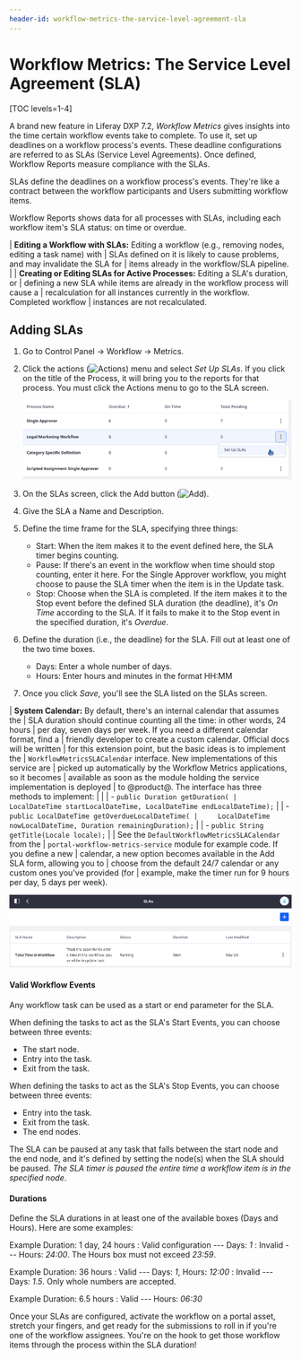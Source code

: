 ```yaml
---
header-id: workflow-metrics-the-service-level-agreement-sla
---
```


# Workflow Metrics: The Service Level Agreement (SLA)

[TOC levels=1-4]

A brand new feature in Liferay DXP 7.2, _Workflow Metrics_ gives insights into
the time certain workflow events take to complete. To use it, set up deadlines
on a workflow process's events. These deadline configurations are referred to as
SLAs (Service Level Agreements). Once defined, Workflow Reports measure compliance
with the SLAs.

SLAs define the deadlines on a workflow process's events. They're like a
contract between the workflow participants and Users submitting workflow items.

Workflow Reports shows data for all processes with SLAs, including each
workflow item's SLA status: on time or overdue.

| **Editing a Workflow with SLAs:** Editing a workflow (e.g., removing nodes, editing a task name) with
| SLAs defined on it is likely to cause problems, and may invalidate the SLA for
| items already in the workflow/SLA pipeline.
|
| **Creating or Editing SLAs for Active Processes:** Editing a SLA's duration, or
| defining a new SLA while items are already in the workflow process will cause a
| recalculation for all instances currently in the workflow. Completed workflow
| instances are not recalculated.

## Adding SLAs

1.  Go to Control Panel &rarr; Workflow &rarr; Metrics.

2.  Click the actions (![Actions](../../images/icon-actions.png)) menu and
    select _Set Up SLAs_. If you click on the title of the Process, it will
    bring you to the reports for that process. You must click the Actions menu
    to go to the SLA screen.

    ![Figure 1: Add SLAs to a workflow definition from the Metrics application.](../../images/workflow-add-sla.png)

3.  On the SLAs screen, click the Add button
    (![Add](../../images/icon-add.png)).

4.  Give the SLA a Name and Description.

5.  Define the time frame for the SLA, specifying three things:

    - Start: When the item makes it to the event defined here, the SLA timer
        begins counting.
    - Pause: If there's an event in the workflow when time should stop counting,
        enter it here. For the Single Approver workflow, you might choose to
        pause the SLA timer when the item is in the Update task.
    - Stop: Choose when the SLA is completed. If the item makes it to the Stop
        event before the defined SLA duration (the deadline), it's _On Time_
        according to the SLA. If it fails to make it to the Stop event in the
        specified duration, it's _Overdue_.

6.  Define the duration (i.e., the deadline) for the SLA. Fill out at least one
    of the two time boxes.

    - Days: Enter a whole number of days.
    - Hours: Enter hours and minutes in the format HH:MM

7.  Once you click *Save*, you'll see the SLA listed on the SLAs screen.

| **System Calendar:** By default, there's an internal calendar that assumes the
| SLA duration should continue counting all the time: in other words, 24 hours
| per day, seven days per week. If you need a different calendar format, find a
| friendly developer to create a custom calendar. Official docs will be written
| for this extension point, but the basic ideas is to implement the
| `WorkflowMetricsSLACalendar` interface. New implementations of this service are
| picked up automatically by the Workflow Metrics applications, so it becomes
| available as soon as the module holding the service implementation is deployed
| to @product@. The interface has three methods to implement:
|
|
| - `public Duration getDuration(
|     LocalDateTime startLocalDateTime, LocalDateTime endLocalDateTime);`
|
| - `public LocalDateTime getOverdueLocalDateTime(
|     LocalDateTime nowLocalDateTime, Duration remainingDuration);`
|
| - `public String getTitle(Locale locale);`
|
| See the `DefaultWorkflowMetricsSLACalendar` from the
| `portal-workflow-metrics-service` module for example code. If you define a new
| calendar, a new option becomes available in the Add SLA form, allowing you to
| choose from the default 24/7 calendar or any custom ones you've provided (for
| example, make the timer run for 9 hours per day, 5 days per week).

![Figure 2: Manage SLAs from the SLAs screen.](../../images/workflow-metrics-sla-list.png)

#### Valid Workflow Events

Any workflow task can be used as a start or end parameter for the SLA.

When defining the tasks to act as the SLA's Start Events, you can choose
between three events:

- The start node.
- Entry into the task.
- Exit from the task.

When defining the tasks to act as the SLA's Stop Events, you can choose
between three events:

- Entry into the task.
- Exit from the task.
- The end nodes.

The SLA can be paused at any task that falls between the start node and the end
node, and it's defined by setting the node(s) when the SLA should be paused.
_The SLA timer is paused the entire time a workflow item is in the specified
node_.

#### Durations

Define the SLA durations in at least one of the available boxes (Days and
Hours). Here are some examples:

Example Duration: 1 day, 24 hours
: Valid configuration --- Days: _1_
: Invalid --- Hours: _24:00_. The Hours box must not exceed _23:59_.

Example Duration: 36 hours
: Valid --- Days: _1_, Hours: _12:00_
: Invalid --- Days: _1.5_. Only whole numbers are accepted.

Example Duration: 6.5 hours
: Valid --- Hours: _06:30_

Once your SLAs are configured, activate the workflow on a portal asset, stretch
your fingers, and get ready for the submissions to roll in if you're one of the
workflow assignees. You're on the hook to get those workflow items through the
process within the SLA duration!
